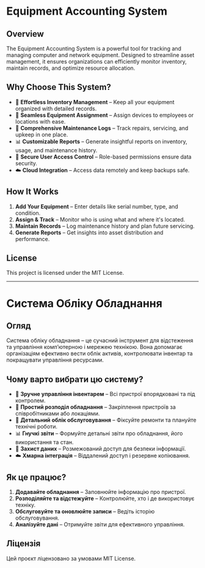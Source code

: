 # Equipment Accounting System

## Overview
The Equipment Accounting System is a powerful tool for tracking and managing computer and network equipment. Designed to streamline asset management, it ensures organizations can efficiently monitor inventory, maintain records, and optimize resource allocation.

## Why Choose This System?
- 🚀 **Effortless Inventory Management** – Keep all your equipment organized with detailed records.
- 🔄 **Seamless Equipment Assignment** – Assign devices to employees or locations with ease.
- 🔧 **Comprehensive Maintenance Logs** – Track repairs, servicing, and upkeep in one place.
- 📊 **Customizable Reports** – Generate insightful reports on inventory, usage, and maintenance history.
- 🔐 **Secure User Access Control** – Role-based permissions ensure data security.
- ☁️ **Cloud Integration** – Access data remotely and keep backups safe.

## How It Works
1. **Add Your Equipment** – Enter details like serial number, type, and condition.
2. **Assign & Track** – Monitor who is using what and where it's located.
3. **Maintain Records** – Log maintenance history and plan future servicing.
4. **Generate Reports** – Get insights into asset distribution and performance.

## License
This project is licensed under the MIT License.

---

# Система Обліку Обладнання

## Огляд
Система обліку обладнання – це сучасний інструмент для відстеження та управління комп’ютерною і мережею технікою. Вона допомагає організаціям ефективно вести облік активів, контролювати інвентар та покращувати управління ресурсами.

## Чому варто вибрати цю систему?
- 🚀 **Зручне управління інвентарем** – Всі пристрої впорядковані та під контролем.
- 🔄 **Простий розподіл обладнання** – Закріплення пристроїв за співробітниками або локаціями.
- 🔧 **Детальний облік обслуговування** – Фіксуйте ремонти та плануйте технічні роботи.
- 📊 **Гнучкі звіти** – Формуйте детальні звіти про обладнання, його використання та стан.
- 🔐 **Захист даних** – Розмежований доступ для безпеки інформації.
- ☁️ **Хмарна інтеграція** – Віддалений доступ і резервне копіювання.

## Як це працює?
1. **Додавайте обладнання** – Заповнюйте інформацію про пристрої.
2. **Розподіляйте та відстежуйте** – Контролюйте, хто і де використовує техніку.
3. **Обслуговуйте та оновлюйте записи** – Ведіть історію обслуговування.
4. **Аналізуйте дані** – Отримуйте звіти для ефективного управління.

## Ліцензія
Цей проєкт ліцензовано за умовами MIT License.
